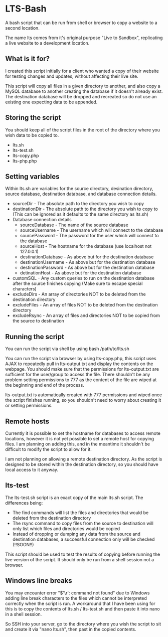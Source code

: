 # LTS-Bash
 A bash script that can be run from shell or browser to copy a website to a second location.
 
 The name lts comes from it's original purpose "Live to Sandbox", replicating a live website to a development location.
 
## What is it for?
 I created this script initially for a client who wanted a copy of their website for testing changes and updates, without affecting their live site. 
 
 This script will copy all files in a given directory to another, and also copy a MySQL database to another creating the database if it doesn't already exist. The destination database will be dropped and recreated so do not use an existing one expecting data to be appended.
 
## Storing the script
 You should keep all of the script files in the root of the directory where you wish data to be copied to.
 * lts.sh
 * lts-test.sh
 * lts-copy.php
 * lts-php.php
 
## Setting variables
 Within lts.sh are variables for the source directory, desination directory, source database, destination database, and database connection details.
 * sourceDir - The absolute path to the directory you wish to copy
 * destinationDir - The absolute path to the directory you wish to copy to (This can be ignored as it defaults to the same directory as lts.sh)
 * Database connection details
    * sourceDatabase - The name of the source database
    * sourceUsername - The username which will connect to the database
    * sourcePassword - The password for the user which will connect to the database
    * sourceHost - The hostname for the database (use localhost not 127.0.0.1)
    * destinationDatabase - As above but for the destination database
    * destinationUsername - As above but for the destination database
    * destinationPassword - As above but for the destination database
    * detinationHost - As above but for the destination database
 * customSQL - Any custom queries to run on the destination database after the source finishes copying (Make sure to escape special characters)
 * excludeDirs - An array of directories NOT to be deleted from the destination directory
 * excludeFiles - An array of files NOT to be deleted from the destination directory
 * excludeRsync - An array of files and directories NOT to be copied from the source to destination
 
## Running the script
 You can run the script via shell by using bash /path/to/lts.sh
 
 You can run the script via browser by using lts-copy.php, this script uses AJAX to repeatedly pull in lts-output.txt and display the contents on the webpage. You should make sure that the permissions for lts-output.txt are sufficient for the user/group to access the file. There shouldn't be any problem setting permissions to 777 as the content of the file are wiped at the beginning and end of the process.
 
 lts-output.txt is automatically created with 777 permissions and wiped once the script finishes running, so you shouldn't need to worry about creating it or setting permissions.

## Remote hosts
 Currently it is possible to set the hostname for databases to access remote locations, however it is not yet possible to set a remote host for copying files. I am planning on adding this, and in the meantime it shouldn't be difficult to modify the script to allow for it.
 
 I am not planning on allowing a remote destination directory. As the script is designed to be stored within the destination directory, so you should have local access to it anyway.

## lts-test
 The lts-test.sh script is an exact copy of the main lts.sh script. The differences being:
 * The find commands will list the files and directories that would be deleted from the destination directory
 * The rsync command to copy files from the source to destination will only list which files and directories would be copied
 * Instead of dropping or dumping any data from the source and destination databases, a successful connection only will be checked (!!SOON!!)
 
 This script should be used to test the results of copying before running the live version of the script. It should only be run from a shell session not a browser.
 
## Windows line breaks
 You may encounter error "$'\r': command not found" due to Windows adding line break characters to the files which cannot be interpreted correctly when the script is run. A workaround that I have been using for this is to copy the contents of lts.sh / lts-test.sh and then paste it into nano in a shell session. 
 
 So SSH into your server, go to the directory where you wish the script to sit and create it via "nano lts.sh", then past in the copied contents.